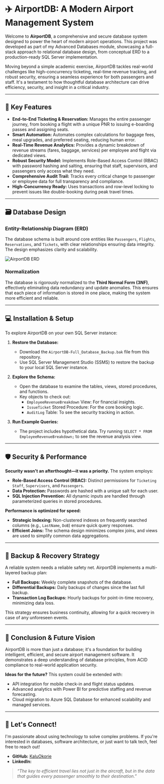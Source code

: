 # ✈️ AirportDB: A Modern Airport Management System

Welcome to **AirportDB**, a comprehensive and secure database system designed to power the heart of modern airport operations. This project was developed as part of my Advanced Databases module, showcasing a full-stack approach to relational database design, from conceptual ERD to a production-ready SQL Server implementation.

Moving beyond a simple academic exercise, AirportDB tackles real-world challenges like high-concurrency ticketing, real-time revenue tracking, and robust security, ensuring a seamless experience for both passengers and staff. It's a testament to how thoughtful database architecture can drive efficiency, security, and insight in a critical industry.

---

## 🚀 Key Features

*   **End-to-End Ticketing & Reservation:** Manages the entire passenger journey, from booking a flight with a unique PNR to issuing e-boarding passes and assigning seats.
*   **Smart Automation:** Automates complex calculations for baggage fees, meal upgrades, and preferred seating, reducing human error.
*   **Real-Time Revenue Analytics:** Provides a dynamic breakdown of revenue streams (fares, baggage, services) per employee and flight via dedicated views.
*   **Robust Security Model:** Implements Role-Based Access Control (RBAC) with password hashing and salting, ensuring that staff, supervisors, and passengers only access what they need.
*   **Comprehensive Audit Trail:** Tracks every critical change to passenger or employee data for full transparency and compliance.
*   **High-Concurrency Ready:** Uses transactions and row-level locking to prevent issues like double-booking during peak travel times.

---

## 🗃️ Database Design

### Entity-Relationship Diagram (ERD)
The database schema is built around core entities like `Passengers`, `Flights`, `Reservations`, and `Tickets`, with clear relationships ensuring data integrity. The design emphasizes clarity and scalability.

![AirportDB ERD]([path/to/your/ERD-image.png](https://github.com/KaluOkorie/AirportDB-/blob/main/Entity-Relationship%20Diagram%20(ERD).png)) 
*<!-- Pro-Tip: Actually upload an image of your ERD and link it here! -->*

### Normalization
The database is rigorously normalized to the **Third Normal Form (3NF)**, effectively eliminating data redundancy and update anomalies. This ensures that each piece of information is stored in one place, making the system more efficient and reliable.

---

## 💻 Installation & Setup

To explore AirportDB on your own SQL Server instance:

1.  **Restore the Database:**
    *   Download the `AirportDB-Full_Database_Backup.bak` file from this repository.
    *   Use SQL Server Management Studio (SSMS) to restore the backup to your local SQL Server instance.

2.  **Explore the Schema:**
    *   Open the database to examine the tables, views, stored procedures, and functions.
    *   Key objects to check out:
        *   `EmployeeRevenueBreakdown` View: For financial insights.
        *   `IssueTicket` Stored Procedure: For the core booking logic.
        *   `AuditLog` Table: To see the security tracking in action.

3.  **Run Example Queries:**
    *   The project includes hypothetical data. Try running `SELECT * FROM EmployeeRevenueBreakdown;` to see the revenue analysis view.

---

## 🛡️ Security & Performance

**Security wasn't an afterthought—it was a priority.** The system employs:
*   **Role-Based Access Control (RBAC):** Distinct permissions for `Ticketing Staff`, `Supervisors`, and `Passengers`.
*   **Data Protection:** Passwords are hashed with a unique salt for each user.
*   **SQL Injection Prevention:** All dynamic inputs are handled through parameterized queries in stored procedures.

**Performance is optimized for speed:**
*   **Strategic Indexing:** Non-clustered indexes on frequently searched columns (e.g., `LastName`, `DoB`) ensure quick query responses.
*   **Efficient Joins:** The schema design minimizes complex joins, and views are used to simplify common data aggregations.

---

## 💾 Backup & Recovery Strategy

A reliable system needs a reliable safety net. AirportDB implements a multi-layered backup plan:
*   **Full Backups:** Weekly complete snapshots of the database.
*   **Differential Backups:** Daily backups of changes since the last full backup.
*   **Transaction Log Backups:** Hourly backups for point-in-time recovery, minimizing data loss.

This strategy ensures business continuity, allowing for a quick recovery in case of any unforeseen events.

---

## 🎯 Conclusion & Future Vision

AirportDB is more than just a database; it's a foundation for building intelligent, efficient, and secure airport management software. It demonstrates a deep understanding of database principles, from ACID compliance to real-world application security.

**Ideas for the future?** This system could be extended with:
*   API integration for mobile check-in and flight status updates.
*   Advanced analytics with Power BI for predictive staffing and revenue forecasting.
*   Cloud migration to Azure SQL Database for enhanced scalability and managed services.

---

## 👋 Let's Connect!

I'm passionate about using technology to solve complex problems. If you're interested in databases, software architecture, or just want to talk tech, feel free to reach out!

*   **GitHub:** [KaluOkorie](https://github.com/KaluOkorie)
*   **LinkedIn:** [<!-- Your LinkedIn Profile Link -->](https://linkedin.com/in/yourprofile)

> *“The key to efficient travel lies not just in the aircraft, but in the data that guides every passenger smoothly to their destination.”*
